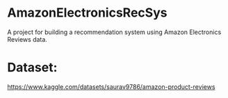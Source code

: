 # AmazonElectronicsRecSys
A project for building a recommendation system using Amazon Electronics Reviews data.

# Dataset:
https://www.kaggle.com/datasets/saurav9786/amazon-product-reviews
